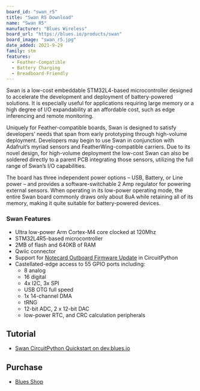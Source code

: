 ```yaml
---
board_id: "swan_r5"
title: "Swan R5 Download"
name: "Swan R5"
manufacturer: "Blues Wireless"
board_url: "https://blues.io/products/swan"
board_image: "swan_r5.jpg"
date_added: 2021-9-29
family: stm
features:
  - Feather-Compatible
  - Battery Charging
  - Breadboard-Friendly
---
```


Swan is a low-cost embeddable STM32L4-based microcontroller designed to accelerate the development and deployment of battery-powered solutions. It is especially useful for applications requiring large memory or a high degree of I/O expandability at an affordable cost, such as edge inferencing and remote monitoring.

Uniquely for Feather-compatible boards, Swan is designed to satisfy developers’ needs that span from early prototyping through high-volume deployment. Developers may begin to use Swan in conjunction with Adafruit’s myriad sensors and FeatherWing-compatible carriers. Due to its novel design, for high-volume deployment the low-cost Swan can also be soldered directly to a parent PCB integrating those sensors, utilizing the full range of Swan’s I/O capabilities.

The board has three independent power options – USB, Battery, or Line power – and provides a software-switchable 2 Amp regulator for powering external sensors. When operating in its low-power operating mode, the entire Swan board commonly draws only about 8uA while retaining all of its memory, making it quite suitable for battery-powered devices.


### Swan Features
* Ultra low-power Arm Cortex-M4 core clocked at 120Mhz
* STM32L4R5-based microcontroller
* 2MB of flash and 640KB of RAM
* Qwiic connector
* Support for [Notecard Outboard Firmware Update](https://dev.blues.io/guides-and-tutorials/notecard-guides/notecard-outboard-firmware-update/) in CircuitPython
* Castellated-edge access to 55 GPIO ports including:
  * 8 analog
  * 16 digital
  * 4x I2C, 3x SPI
  * USB OTG full speed
  * 1x 14-channel DMA
  * tRNG
  * 12-bit ADC, 2 x 12-bit DAC
  * low-power RTC, and CRC calculation peripherals

## Tutorial
* [Swan CircuitPython Quickstart on dev.blues.io](https://dev.blues.io/swan/using-circuitpython-with-swan/)

## Purchase
* [Blues Shop](https://shop.blues.io/products/swan)
